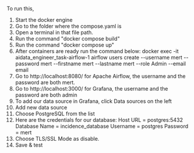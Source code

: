 To run this,

1. Start the docker engine
2. Go to the folder where the compose.yaml is
3. Open a terminal in that file path.
4. Run the command "docker compose build"
5. Run the command "docker compose up"
6. After containers are ready run the command below:
docker exec -it aidata_engineer_task-airflow-1 airflow users create --username mert --password mert --firstname mert --lastname mert --role Admin --email email
7. Go to http://localhost:8080/ for Apache Airflow, the username and the password are both mert.
8. Go to http://localhost:3000/ for Grafana, the username and the password are both admin
9. To add our data source in Grafana, click Data sources on the left
10. Add new data source
11. Choose PostgreSQL from the list
12. Here are the credentials for our database:
	Host URL = postgres:5432
	Database Name = incidence_database
	Username = postgres
	Password = mert
13. Choose TLS/SSL Mode as disable.
14. Save & test